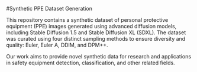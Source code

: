#Synthetic PPE Dataset Generation

This repository contains a synthetic dataset of personal protective equipment (PPE) images generated using advanced diffusion models, including Stable Diffusion 1.5 and Stable Diffusion XL (SDXL). The dataset was curated using four distinct sampling methods to ensure diversity and quality: Euler, Euler A, DDIM, and DPM++.

Our work aims to provide novel synthetic data for research and applications in safety equipment detection, classification, and other related fields.
